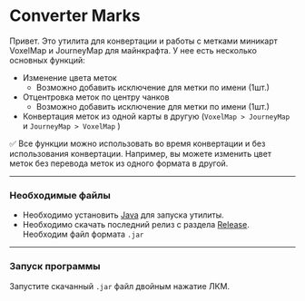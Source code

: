 # Converter Marks

Привет. Это утилита для конвертации и работы с метками миникарт VoxelMap и JourneyMap для майнкрафта. У нее есть несколько основных функций:
- Изменение цвета меток
  - Возможно добавить исключение для метки по имени (1шт.)
- Отцентровка меток по центру чанков
  - Возможно добавить исключение для метки по имени (1шт.)
- Конвертация меток из одной карты в другую (`VoxelMap > JourneyMap` и `JourneyMap > VoxelMap` )    

:white_check_mark: Все функции можно использовать во время конвертации и без использования конвертации. Например, вы можете изменить цвет меток без перевода меток из одного формата в другой.    
____
### Необходимые файлы
- Необходимо установить [Java](https://java.com/ru/download/) для запуска утилиты.
- Необходимо скачать последний релиз с раздела [Release](https://github.com/Sheodar/ConverterMarks/releases). Необходим файл формата `.jar`     
____
### Запуск программы
Запустите скачанный `.jar` файл двойным нажатие ЛКМ.
